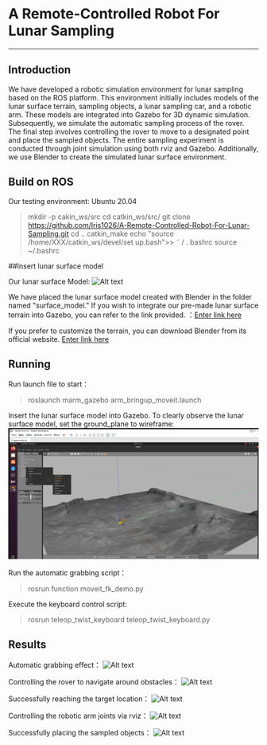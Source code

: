 # A Remote-Controlled Robot For Lunar Sampling

-------------------

## Introduction
We have developed a robotic simulation environment for lunar sampling based on the ROS platform. This environment initially includes models of the lunar surface terrain, sampling objects, a lunar sampling car, and a robotic arm. These models are integrated into Gazebo for 3D dynamic simulation. Subsequently, we simulate the automatic sampling process of the rover. The final step involves controlling the rover to move to a designated point and place the sampled objects. The entire sampling experiment is conducted through joint simulation using both rviz and Gazebo. Additionally, we use Blender to create the simulated lunar surface environment.

## Build on ROS
Our testing environment: Ubuntu 20.04
> mkdir -p cakin_ws/src
> cd catkin_ws/src/
> git clone https://github.com/Iris1026/A-Remote-Controlled-Robot-For-Lunar-Sampling.git
> cd  ..
> catkin_make
> echo  "source  /home/XXX/catkin_ws/devel/set up.bash">> ˜ / . bashrc
> source ~/.bashrc

##Insert lunar surface model

Our lunar surface Model:
![Alt text](./地形图2.png)


We have placed the lunar surface model created with Blender in the folder named "surface_model." If you wish to integrate our pre-made lunar surface terrain into Gazebo, you can refer to the link provided. ：[Enter link  here](https://blog.csdn.net/m0_70652514/article/details/131074416?spm=1001.2101.3001.6650.4&utm_medium=distribute.pc_relevant.none-task-blog-2~default~CTRLIST~Rate-4-131074416-blog-124400724.235%5Ev43%5Epc_blog_bottom_relevance_base9&depth_1-utm_source=distribute.pc_relevant.none-task-blog-2~default~CTRLIST~Rate-4-131074416-blog-124400724.235%5Ev43%5Epc_blog_bottom_relevance_base9&utm_relevant_index=9)

If you prefer to customize the terrain, you can download Blender from its official website. [Enter link here](https://www.blender.org/)

## Running

Run launch file to start：
>roslaunch marm_gazebo arm_bringup_moveit.launch

Insert the lunar surface model into Gazebo. 
To clearly observe the lunar surface model, set the ground_plane to wireframe:
![Alt text](./ground.png)

Run the automatic grabbing script：
>rosrun function moveit_fk_demo.py

Execute the keyboard control script:
> rosrun teleop_twist_keyboard teleop_twist_keyboard.py

## Results
Automatic grabbing effect：
![Alt text](./自动抓取效果.png)

Controlling the rover to navigate around obstacles：
![Alt text](./键盘控制.png)

Successfully reaching the target location：
![Alt text](./到达目标点.png)

Controlling the robotic arm joints via rviz：
![Alt text](./rviz调整关节.png)


Successfully placing the sampled objects：
![Alt text](./放置采样物体.png)
